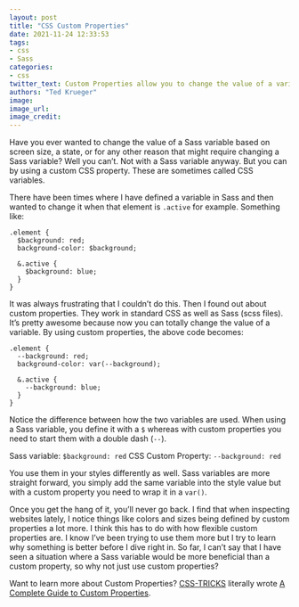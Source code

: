 ```yaml
---
layout: post
title: "CSS Custom Properties"
date: 2021-11-24 12:33:53
tags:
- css
- Sass
categories:
- css
twitter_text: Custom Properties allow you to change the value of a variable in your css or Sass. Find out how.
authors: "Ted Krueger"
image:
image_url:
image_credit:
---
```

Have you ever wanted to change the value of a Sass variable based on screen size, a state, or for any other reason that might require changing a Sass variable? Well you can’t. Not with a Sass variable anyway. But you can by using a custom CSS property. These are sometimes called CSS variables.

There have been times where I have defined a variable in Sass and then wanted to change it when that element is `.active` for example. Something like:

```
.element {
  $background: red;
  background-color: $background;

  &.active {
    $background: blue;
  }
}
```

 It was always frustrating that I couldn’t do this. Then I found out about custom properties. They work in standard CSS as well as Sass (scss files). It’s pretty awesome because now you can totally change the value of a variable. By using custom properties, the above code becomes:

```
.element {
  --background: red;
  background-color: var(--background);

  &.active {
    --background: blue;
  }
}
```

Notice the difference between how the two variables are used. When using a Sass variable, you define it with a `$` whereas with custom properties you need to start them with a double dash (`--`).

Sass variable: `$background: red`
CSS Custom Property: `--background: red`

You use them in your styles differently as well. Sass variables are more straight forward, you simply add the same variable into the style value but with a custom property you need to wrap it in a `var()`. 

Once you get the hang of it, you’ll never go back. I find that when inspecting websites lately, I notice things like colors and sizes being defined by custom properties a lot more. I think this has to do with how flexible custom properties are. I know I’ve been trying to use them more but I try to learn why something is better before I dive right in. So far, I can’t say that I have seen a situation where a Sass variable would be more beneficial than a custom property, so why not just use custom properties? 

Want to learn more about Custom Properties? <a href="https://css-tricks.com/" target="_blank">CSS-TRICKS</a> literally wrote <a href="https://css-tricks.com/a-complete-guide-to-custom-properties/" target="_blank">A Complete Guide to Custom Properties</a>.

